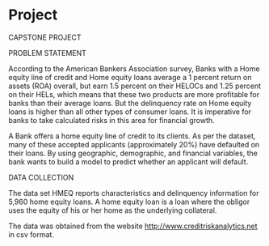 # Project
CAPSTONE PROJECT

PROBLEM STATEMENT 
 
According to the American Bankers Association survey, Banks with a Home equity line of credit  and Home equity loans average a 1 percent return on assets (ROA) overall, but earn 1.5 percent on their HELOCs and 1.25 percent on their HELs, which means that these two products are more profitable for banks than their average loans. But the delinquency rate on Home equity loans is higher than all other types of consumer loans. It is imperative for banks to take calculated risks in this area for financial growth.
 
A Bank offers a home equity line of credit to its clients. As per the dataset, many of these accepted applicants (approximately 20%) have defaulted on their loans. By using geographic, demographic, and financial variables, the bank wants to build a model to predict whether an applicant will default.


DATA COLLECTION

The data set HMEQ reports characteristics and delinquency information for 5,960 home equity loans. A home equity loan is a loan where the obligor uses the equity of his or her home as the underlying collateral. 
 
The data was obtained from the website http://www.creditriskanalytics.net in csv format.


